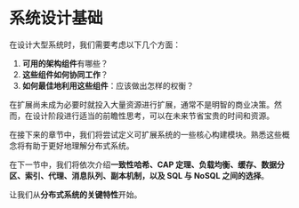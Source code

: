 # 系统设计基础  

在设计大型系统时，我们需要考虑以下几个方面：  

1. **可用的架构组件**有哪些？  
2. **这些组件如何协同工作**？  
3. **如何最佳地利用这些组件**：应该做出怎样的权衡？  

在扩展尚未成为必要时就投入大量资源进行扩展，通常不是明智的商业决策。然而，在设计阶段进行适当的前瞻性思考，可以在未来节省宝贵的时间和资源。  

在接下来的章节中，我们将尝试定义可扩展系统的一些核心构建模块。熟悉这些概念将有助于更好地理解分布式系统。  

在下一节中，我们将依次介绍**一致性哈希、CAP 定理、负载均衡、缓存、数据分区、索引、代理、消息队列、副本机制，以及 SQL 与 NoSQL 之间的选择**。  

让我们从**分布式系统的关键特性**开始。
